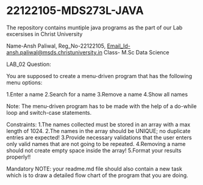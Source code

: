 # 22122105-MDS273L-JAVA

The repository contains muntiple java programs as the part of our Lab excersises in Christ University

Name-Ansh Paliwal,
Reg_No-22122105,
Email_Id-ansh.paliwal@msds.christuniversity.in
Class- M.Sc Data Science

LAB_02 Question:

You are supposed to create a menu-driven program that has the following menu options:

1.Enter a name
2.Search for a name
3.Remove a name
4.Show all names

Note:
The menu-driven program has to be made with the help of a do-while loop and switch-case statements.

Constraints:
1.The names collected must be stored in an array with a max length of 1024.
2.The names in the array should be UNIQUE; no duplicate entries are expected!
3.Provide necessary validations that the user enters only valid names that are not going to be repeated.
4.Removing a name should not create empty space inside the array!
5.Format your results properly!!

Mandatory NOTE: your readme.md file should also contain a new task which is to draw a detailed flow chart of the program that you are doing.
